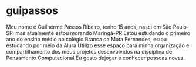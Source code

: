 # guipassos
 Meu nome é Guilherme Passos Ribeiro, tenho  15 anos, nasci em São Paulo-SP, mas atualmente estou morando Maringá-PR
 Estou estudando o primeiro ano do ensino médio no  colégio Branca da Mota Fernandes, estou estudando por meio da Alura
 Utilizo esse espaço para minha organização e compartilhamento dos meus projetos desenvolvidos na disciplina de Pensamento Computacional
 Eu gosto dejogar e conhecer pessoas novas.

